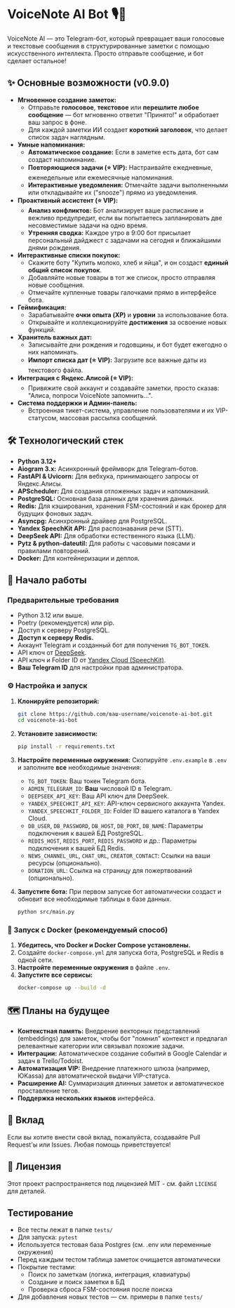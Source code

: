# VoiceNote AI Bot 🎙️📝

VoiceNote AI — это Telegram-бот, который превращает ваши голосовые и текстовые сообщения в структурированные заметки с помощью искусственного интеллекта. Просто отправьте сообщение, и бот сделает остальное!

## ✨ Основные возможности (v0.9.0)

*   **Мгновенное создание заметок:**
    *   Отправьте **голосовое**, **текстовое** или **перешлите любое сообщение** — бот мгновенно ответит "Принято!" и обработает ваш запрос в фоне.
    *   Для каждой заметки ИИ создает **короткий заголовок**, что делает список задач наглядным.
*   **Умные напоминания:**
    *   **Автоматическое создание:** Если в заметке есть дата, бот сам создаст напоминание.
    *   **Повторяющиеся задачи (⭐ VIP):** Настраивайте ежедневные, еженедельные или ежемесячные напоминания.
    *   **Интерактивные уведомления:** Отмечайте задачи выполненными или откладывайте их ("snooze") прямо из уведомления.
*   **Проактивный ассистент (⭐ VIP):**
    *   **Анализ конфликтов:** Бот анализирует ваше расписание и вежливо предупредит, если вы попытаетесь запланировать две несовместимые задачи на одно время.
    *   **Утренняя сводка:** Каждое утро в 9:00 бот присылает персональный дайджест с задачами на сегодня и ближайшими днями рождения.
*   **Интерактивные списки покупок:**
    *   Скажите боту "Купить молоко, хлеб и яйца", и он создаст **единый общий список покупок**.
    *   Добавляйте новые товары в тот же список, просто отправляя новые сообщения.
    *   Отмечайте купленные товары галочками прямо в интерфейсе бота.
*   **Геймификация:**
    *   Зарабатывайте **очки опыта (XP)** и **уровни** за использование бота.
    *   Открывайте и коллекционируйте **достижения** за освоение новых функций.
*   **Хранитель важных дат:**
    *   Записывайте дни рождения и годовщины, и бот будет ежегодно о них напоминать.
    *   **Импорт списка дат (⭐ VIP):** Загрузите все важные даты из текстового файла.
*   **Интеграция с Яндекс.Алисой (⭐ VIP):**
    *   Привяжите свой аккаунт и создавайте заметки, просто сказав: "Алиса, попроси VoiceNote запомнить...".
*   **Система поддержки и Админ-панель:**
    *   Встроенная тикет-система, управление пользователями и их VIP-статусом, массовая рассылка сообщений.

## 🛠️ Технологический стек 

*   **Python 3.12+**
*   **Aiogram 3.x:** Асинхронный фреймворк для Telegram-ботов.
*   **FastAPI & Uvicorn:** Для вебхука, принимающего запросы от Яндекс.Алисы.
*   **APScheduler:** Для создания отложенных задач и напоминаний.
*   **PostgreSQL:** Основная база данных для хранения данных.
*   **Redis:** Для кэширования, хранения FSM-состояний и как брокер для будущих фоновых задач.
*   **Asyncpg:** Асинхронный драйвер для PostgreSQL.
*   **Yandex SpeechKit API:** Для распознавания речи (STT).
*   **DeepSeek API:** Для обработки естественного языка (LLM).
*   **Pytz & python-dateutil:** Для работы с часовыми поясами и правилами повторений.
*   **Docker:** Для контейнеризации и деплоя.

## 🚀 Начало работы

### Предварительные требования

*   Python 3.12 или выше.
*   Poetry (рекомендуется) или pip.
*   Доступ к серверу PostgreSQL.
*   **Доступ к серверу Redis.**
*   Аккаунт Telegram и созданный бот для получения `TG_BOT_TOKEN`.
*   API ключ от [DeepSeek](https://platform.deepseek.com/).
*   API ключ и Folder ID от [Yandex Cloud (SpeechKit)](https://cloud.yandex.ru/services/speechkit).
*   **Ваш Telegram ID** для настройки прав администратора.

### ⚙️ Настройка и запуск

1.  **Клонируйте репозиторий:**
    ```bash
    git clone https://github.com/ваш-username/voicenote-ai-bot.git
    cd voicenote-ai-bot
    ```

2.  **Установите зависимости:**
    ```bash
    pip install -r requirements.txt
    ```

3.  **Настройте переменные окружения:**
    Скопируйте `.env.example` в `.env` и заполните **все** необходимые значения:
    *   `TG_BOT_TOKEN`: Ваш токен Telegram бота.
    *   `ADMIN_TELEGRAM_ID`: **Ваш** числовой ID в Telegram.
    *   `DEEPSEEK_API_KEY`: Ваш API ключ для DeepSeek.
    *   `YANDEX_SPEECHKIT_API_KEY`: API-ключ сервисного аккаунта Yandex.
    *   `YANDEX_SPEECHKIT_FOLDER_ID`: Folder ID вашего каталога в Yandex Cloud.
    *   `DB_USER`, `DB_PASSWORD`, `DB_HOST`, `DB_PORT`, `DB_NAME`: Параметры подключения к вашей БД PostgreSQL.
    *   `REDIS_HOST`, `REDIS_PORT`, `REDIS_PASSWORD` и др.: Параметры подключения к вашей БД Redis.
    *   `NEWS_CHANNEL_URL`, `CHAT_URL`, `CREATOR_CONTACT`: Ссылки на ваши ресурсы (опционально).
    *   `DONATION_URL`: Ссылка на страницу для пожертвований (опционально).

4.  **Запустите бота:**
    При первом запуске бот автоматически создаст и обновит все необходимые таблицы в базе данных.
    ```bash
    python src/main.py
    ```

### 🐳 Запуск с Docker (рекомендуемый способ)

1.  **Убедитесь, что Docker и Docker Compose установлены.**
2.  Создайте `docker-compose.yml` для запуска бота, PostgreSQL и Redis в одной сети.
3.  **Настройте переменные окружения** в файле `.env`.
4.  **Запустите все сервисы:**
    ```bash
    docker-compose up --build -d
    ```

## 🗺️ Планы на будущее

*   **Контекстная память:** Внедрение векторных представлений (embeddings) для заметок, чтобы бот "помнил" контекст и предлагал релевантные категории или связывал похожие задачи.
*   **Интеграции:** Автоматическое создание событий в Google Calendar и задач в Trello/Todoist.
*   **Автоматизация VIP:** Внедрение платежного шлюза (например, ЮKassa) для автоматической выдачи VIP-статуса.
*   **Расширение AI:** Суммаризация длинных заметок и автоматическое проставление тегов.
*   **Поддержка нескольких языков** интерфейса.

## 🤝 Вклад

Если вы хотите внести свой вклад, пожалуйста, создавайте Pull Request'ы или Issues. Любая помощь приветствуется!

## 📝 Лицензия

Этот проект распространяется под лицензией MIT - см. файл `LICENSE` для деталей.

## Тестирование

- Все тесты лежат в папке `tests/`
- Для запуска: `pytest`
- Используется тестовая база Postgres (см. .env или переменные окружения)
- Перед каждым тестом таблица заметок очищается автоматически
- Покрытие тестами:
  - Поиск по заметкам (логика, интеграция, клавиатуры)
  - Создание и поиск заметки в БД
  - Проверка сброса FSM-состояния после поиска
- Для добавления новых тестов — см. примеры в папке `tests/`